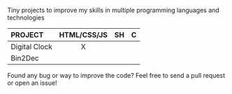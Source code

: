 Tiny projects to improve my skills in multiple programming languages and technologies

| PROJECT       | HTML/CSS/JS | SH  |  C  |
| :------------ | :---------: | :-: | :-: |
| Digital Clock |      X      |     |     |
| Bin2Dec       |             |     |     |

Found any bug or way to improve the code? Feel free to send a pull request or open an issue!
